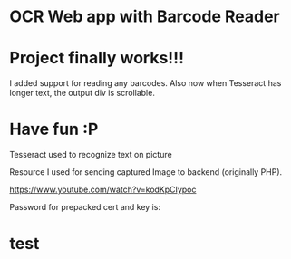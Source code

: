 # OCR Web app with Barcode Reader


# Project finally works!!!
I added support for reading any barcodes. 
Also now when Tesseract has longer text, the output div is scrollable.


# Have fun :P

Tesseract used to recognize text on picture

Resource I used for sending captured Image to backend (originally PHP).

https://www.youtube.com/watch?v=kodKpCIypoc


Password for prepacked cert and key is: 
# test
